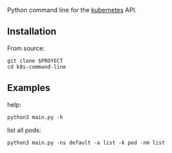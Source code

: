 
Python command line for the [kubernetes](http://kubernetes.io/) API.

## Installation

From source:

```
git clone $PROYECT
cd k8s-command-line
```

## Examples

help:

``` shell
python3 main.py -h
```

list all pods:

``` shell
python3 main.py -ns default -a list -k pod -nm list
```

